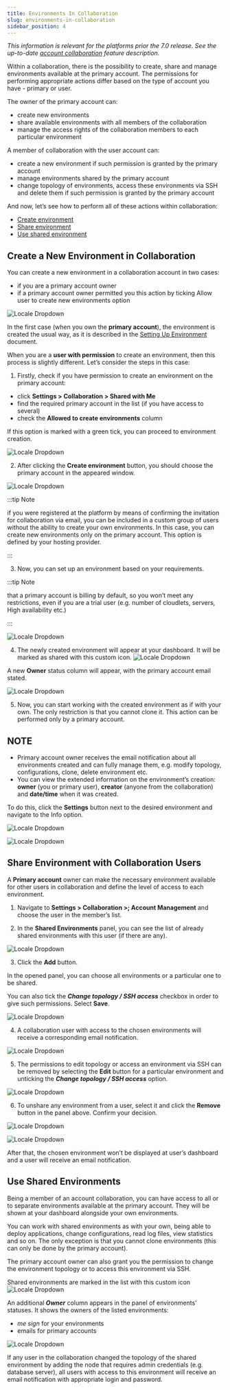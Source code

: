 ```yaml
---
title: Environments In Collaboration
slug: environments-in-collaboration
sidebar_position: 4
---
```


<!-- ## Environments in Collaboration (Deprecated) -->

_This information is relevant for the platforms prior the 7.0 release. See the up-to-date [account collaboration](/account-and-pricing/accounts-collaboration/collaboration-overview) feature description._

Within a collaboration, there is the possibility to create, share and manage environments available at the primary account. The permissions for performing appropriate actions differ based on the type of account you have - primary or user.

The owner of the primary account can:

- create new environments
- share available environments with all members of the collaboration
- manage the access rights of the collaboration members to each particular environment

A member of collaboration with the user account can:

- create a new environment if such permission is granted by the primary account
- manage environments shared by the primary account
- change topology of environments, access these environments via SSH and delete them if such permission is granted by the primary account

And now, let’s see how to perform all of these actions within collaboration:

- [Create environment](/account-and-pricing/accounts-collaboration-deprecated/environments-in-collaboration#create-a-new-environment-in-collaboration)
- [Share environment](/account-and-pricing/accounts-collaboration-deprecated/environments-in-collaboration#share-environment-with-collaboration-users)
- [Use shared environment](/account-and-pricing/accounts-collaboration-deprecated/environments-in-collaboration#use-shared-environments)

## Create a New Environment in Collaboration

You can create a new environment in a collaboration account in two cases:

- if you are a primary account owner
- if a primary account owner permitted you this action by ticking Allow user to create new environments option

<div style={{
    display:'flex',
    justifyContent: 'center',
    margin: '0 0 1rem 0'
}}>

![Locale Dropdown](./img/EnvironmentsInCollaboration/8bfe76c532583fbfb4eab0886326ab31enter-email.png)

</div>

In the first case (when you own the **primary account**), the environment is created the usual way, as it is described in the [Setting Up Environment](/environment-management/setting-up-environment) document.

When you are a **user with permission** to create an environment, then this process is slightly different. Let’s consider the steps in this case:

1. Firstly, check if you have permission to create an environment on the primary account:

- click **Settings > Collaboration > Shared with Me**
- find the required primary account in the list (if you have access to several)
- check the **Allowed to create environments** column

If this option is marked with a green tick, you can proceed to environment creation.

<div style={{
    display:'flex',
    justifyContent: 'center',
    margin: '0 0 1rem 0'
}}>

![Locale Dropdown](./img/EnvironmentsInCollaboration/8bfe76c532583fbfb4eab0886326ab31shared-with-me-envs.png)

</div>

2. After clicking the **Create environment** button, you should choose the primary account in the appeared window.

<div style={{
    display:'flex',
    justifyContent: 'center',
    margin: '0 0 1rem 0'
}}>

![Locale Dropdown](./img/EnvironmentsInCollaboration/8bfe76c532583fbfb4eab0886326ab31environment-creation.png)

</div>

:::tip Note

if you were registered at the platform by means of confirming the invitation for collaboration via email, you can be included in a custom group of users without the ability to create your own environments. In this case, you can create new environments only on the primary account. This option is defined by your hosting provider.

:::

3. Now, you can set up an environment based on your requirements.

:::tip Note

that a primary account is billing by default, so you won’t meet any restrictions, even if you are a trial user (e.g. number of cloudlets, servers, High availability etc.)

:::

<div style={{
    display:'flex',
    justifyContent: 'center',
    margin: '0 0 1rem 0'
}}>

![Locale Dropdown](./img/EnvironmentsInCollaboration/8bfe76c532583fbfb4eab0886326ab31no-limits.png)

</div>

4. The newly created environment will appear at your dashboard.
   It will be marked as shared with this custom icon. ![Locale Dropdown](./img/EnvironmentsInCollaboration/8bfe76c532583fbfb4eab0886326ab31icon.png)

A new **Owner** status column will appear, with the primary account email stated.

<div style={{
    display:'flex',
    justifyContent: 'center',
    margin: '0 0 1rem 0'
}}>

![Locale Dropdown](./img/EnvironmentsInCollaboration/8bfe76c532583fbfb4eab0886326ab31admins-environment.png)

</div>

5. Now, you can start working with the created environment as if with your own.
   The only restriction is that you cannot clone it. This action can be performed only by a primary account.

## NOTE

- Primary account owner receives the email notification about all environments created and can fully manage them, e.g. modify topology, configurations, clone, delete environment etc.
- You can view the extended information on the environment’s creation: **owner** (you or primary user), **creator** (anyone from the collaboration) and **date/time** when it was created.

To do this, click the **Settings** button next to the desired environment and navigate to the Info option.

<div style={{
    display:'flex',
    justifyContent: 'center',
    margin: '0 0 1rem 0'
}}>

![Locale Dropdown](./img/EnvironmentsInCollaboration/8bfe76c532583fbfb4eab0886326ab31settings-env-button.png)

</div>
<div style={{
    display:'flex',
    justifyContent: 'center',
    margin: '0 0 1rem 0'
}}>

![Locale Dropdown](./img/EnvironmentsInCollaboration/8bfe76c532583fbfb4eab0886326ab31env-info.png)

</div>

## Share Environment with Collaboration Users

A **Primary account** owner can make the necessary environment available for other users in collaboration and define the level of access to each environment.

1. Navigate to **Settings > Collaboration >; Account Management** and choose the user in the member’s list.

2. In the **Shared Environments** panel, you can see the list of already shared environments with this user (if there are any).

<div style={{
    display:'flex',
    justifyContent: 'center',
    margin: '0 0 1rem 0'
}}>

![Locale Dropdown](./img/EnvironmentsInCollaboration/8bfe76c532583fbfb4eab0886326ab31list-of-shared-environments.png)

</div>

3. Click the **Add** button.

In the opened panel, you can choose all environments or a particular one to be shared.

You can also tick the **_Change topology / SSH access_** checkbox in order to give such permissions. Select **Save**.

<div style={{
    display:'flex',
    justifyContent: 'center',
    margin: '0 0 1rem 0'
}}>

![Locale Dropdown](./img/EnvironmentsInCollaboration/8bfe76c532583fbfb4eab0886326ab31share-environment.png)

</div>

4. A collaboration user with access to the chosen environments will receive a corresponding email notification.

<div style={{
    display:'flex',
    justifyContent: 'center',
    margin: '0 0 1rem 0'
}}>

![Locale Dropdown](./img/EnvironmentsInCollaboration/8bfe76c532583fbfb4eab0886326ab31environment-access-granted.png)

</div>

5. The permissions to edit topology or access an environment via SSH can be removed by selecting the **Edit** button for a particular environment and unticking the **_Change topology / SSH access_** option.

<div style={{
    display:'flex',
    justifyContent: 'center',
    margin: '0 0 1rem 0'
}}>

![Locale Dropdown](./img/EnvironmentsInCollaboration/8bfe76c532583fbfb4eab0886326ab31edit-shared-env.png)

</div>

6. To unshare any environment from a user, select it and click the **Remove** button in the panel above. Confirm your decision.

<div style={{
    display:'flex',
    justifyContent: 'center',
    margin: '0 0 1rem 0'
}}>

![Locale Dropdown](./img/EnvironmentsInCollaboration/8bfe76c532583fbfb4eab0886326ab31remove-button.png)

</div>

<div style={{
    display:'flex',
    justifyContent: 'center',
    margin: '0 0 1rem 0'
}}>

![Locale Dropdown](./img/EnvironmentsInCollaboration/8bfe76c532583fbfb4eab0886326ab31unshare.png)

</div>

After that, the chosen environment won’t be displayed at user’s dashboard and a user will receive an email notification.

## Use Shared Environments

Being a member of an account collaboration, you can have access to all or to separate environments available at the primary account. They will be shown at your dashboard alongside your own environments.

You can work with shared environments as with your own, being able to deploy applications, change configurations, read log files, view statistics and so on. The only exception is that you cannot clone environments (this can only be done by the primary account).

The primary account owner can also grant you the permission to change the environment topology or to access this environment via SSH.

Shared environments are marked in the list with this custom icon ![Locale Dropdown](./img/EnvironmentsInCollaboration/8bfe76c532583fbfb4eab0886326ab31icon.png)

An additional **_Owner_** column appears in the panel of environments' statuses. It shows the owners of the listed environments:

- _me sign_ for your environments
- emails for primary accounts

<div style={{
    display:'flex',
    justifyContent: 'center',
    margin: '0 0 1rem 0'
}}>

![Locale Dropdown](./img/EnvironmentsInCollaboration/8bfe76c532583fbfb4eab0886326ab31icon-shared.png)

</div>

If any user in the collaboration changed the topology of the shared environment by adding the node that requires admin credentials (e.g. database server), all users with access to this environment will receive an email notification with appropriate login and password.
